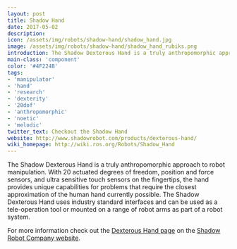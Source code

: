 ```yaml
---
layout: post
title: Shadow Hand
date: 2017-05-02
description:
icon: /assets/img/robots/shadow-hand/shadow_hand.jpg
image: /assets/img/robots/shadow-hand/shadow_hand_rubiks.png
introduction: The Shadow Dexterous Hand is a truly anthropomorphic approach to robot manipulation.
main-class: 'component'
color: '#4F224B'
tags:
- 'manipulator'
- 'hand'
- 'research'
- 'dexterity'
- '20dof'
- 'anthropomorphic'
- 'noetic'
- 'melodic'
twitter_text: Checkout the Shadow Hand
website: http://www.shadowrobot.com/products/dexterous-hand/
wiki_homepage: http://wiki.ros.org/Robots/Shadow_Hand
---
```


The Shadow Dexterous Hand is a truly anthropomorphic approach to robot manipulation. With 20 actuated degrees of freedom, position and force sensors, and ultra sensitive touch sensors on the fingertips, the hand provides unique capabilities for problems that require the closest approximation of the human hand currently possible. The Shadow Dexterous Hand uses industry standard interfaces and can be used as a tele-operation tool or mounted on a range of robot arms as part of a robot system.

For more information check out the [Dexterous Hand page](http://www.shadowrobot.com/products/dexterous-hand/) on the [Shadow Robot Company website](http://www.shadowrobot.com/).
